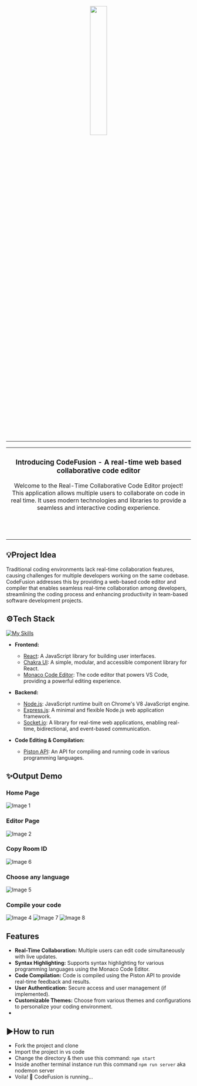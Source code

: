 <div align="center">
<img src="https://github.com/Anjalii1206/Code_Fusion/blob/main/public/CodeFusionIcon.png" style="width:30%; height:30%;" /> 
<hr/>
<table>
<tr>
<td align="center">
  
### Introducing CodeFusion - A real-time web based collaborative code editor
Welcome to the Real-Time Collaborative Code Editor project! This application allows multiple users to collaborate on code in real time. It uses modern technologies and libraries to provide a seamless and interactive coding experience.

<br/><br/>
</td>
</tr>
</table>
</div>

## 💡Project Idea
Traditional coding environments lack real-time collaboration features, causing challenges for multiple developers working on the same codebase. CodeFusion addresses this by providing a web-based code editor and compiler that enables seamless real-time collaboration among developers, streamlining the coding process and enhancing productivity in team-based software development projects.

## ⚙️Tech Stack
[![My Skills](https://skillicons.dev/icons?i=js,react,express,nodejs,html,css,npm,vscode)](https://skillicons.dev)
- **Frontend:**
  - [React](https://reactjs.org/): A JavaScript library for building user interfaces.
  - [Chakra UI](https://chakra-ui.com/): A simple, modular, and accessible component library for React.
  - [Monaco Code Editor](https://microsoft.github.io/monaco-editor/): The code editor that powers VS Code, providing a powerful editing experience.

- **Backend:**
  - [Node.js](https://nodejs.org/): JavaScript runtime built on Chrome's V8 JavaScript engine.
  - [Express.js](https://expressjs.com/): A minimal and flexible Node.js web application framework.
  - [Socket.io](https://socket.io/): A library for real-time web applications, enabling real-time, bidirectional, and event-based communication.

- **Code Editing & Compilation:**
  - [Piston API](https://piston-api.org/): An API for compiling and running code in various programming languages.


## ✨Output Demo

### Home Page 
![Image 1](https://github.com/Anjalii1206/Code_Fusion/blob/main/public/assets/Screenshot%202024-07-15%20075445.png)

### Editor Page
![Image 2](https://github.com/Anjalii1206/Code_Fusion/blob/main/public/assets/Screenshot%202024-07-15%20075720.png)

### Copy Room ID
![Image 6](https://github.com/Anjalii1206/Code_Fusion/blob/main/public/assets/Screenshot%202024-07-18%20133156.png)

### Choose any language
![Image 5](https://github.com/Anjalii1206/Code_Fusion/blob/main/public/assets/Screenshot%202024-07-15%20075814.png)

### Compile your code
![Image 4](https://github.com/Anjalii1206/Code_Fusion/blob/main/public/assets/Screenshot%202024-07-15%20075847.png)
![Image 7](https://github.com/Anjalii1206/Code_Fusion/blob/main/public/assets/Screenshot%202024-07-18%20133506.png)
![Image 8](https://github.com/Anjalii1206/Code_Fusion/blob/main/public/assets/Screenshot%202024-07-18%20133730.png)

## Features

- **Real-Time Collaboration:** Multiple users can edit code simultaneously with live updates.
- **Syntax Highlighting:** Supports syntax highlighting for various programming languages using the Monaco Code Editor.
- **Code Compilation:** Code is compiled using the Piston API to provide real-time feedback and results.
- **User Authentication:** Secure access and user management (if implemented).
- **Customizable Themes:** Choose from various themes and configurations to personalize your coding environment.
- 
## ▶️How to run
- Fork the project and clone
- Import the project in vs code
- Change the directory & then use this command: ```npm start```
- Inside another terminal instance run this command ```npm run server``` aka nodemon server
- Voila! 🌟 CodeFusion is running...
